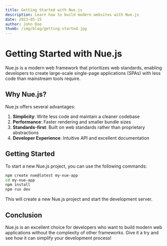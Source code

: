 ```yaml
---
title: Getting Started with Nue.js
description: Learn how to build modern websites with Nue.js
date: 2023-05-15
author: John Doe
thumb: /img/blog/getting-started.jpg
---
```


# Getting Started with Nue.js

Nue.js is a modern web framework that prioritizes web standards, enabling developers to create large-scale single-page applications (SPAs) with less code than mainstream tools require.

## Why Nue.js?

Nue.js offers several advantages:

1. **Simplicity**: Write less code and maintain a cleaner codebase
2. **Performance**: Faster rendering and smaller bundle sizes
3. **Standards-first**: Built on web standards rather than proprietary abstractions
4. **Developer Experience**: Intuitive API and excellent documentation

## Getting Started

To start a new Nue.js project, you can use the following commands:

```bash
npm create nue@latest my-nue-app
cd my-nue-app
npm install
npm run dev
```

This will create a new Nue.js project and start the development server.

## Conclusion

Nue.js is an excellent choice for developers who want to build modern web applications without the complexity of other frameworks. Give it a try and see how it can simplify your development process!

